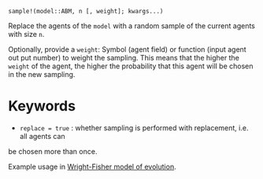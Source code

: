```
sample!(model::ABM, n [, weight]; kwargs...)
```

Replace the agents of the `model` with a random sample of the current agents with size `n`.

Optionally, provide a `weight`: Symbol (agent field) or function (input agent out put number) to weight the sampling. This means that the higher the `weight` of the agent, the higher the probability that this agent will be chosen in the new sampling.

# Keywords

  * `replace = true` : whether sampling is performed with replacement, i.e. all agents can

be chosen more than once.

Example usage in [Wright-Fisher model of evolution](https://juliadynamics.github.io/AgentsExampleZoo.jl/dev/examples/wright-fisher/).
